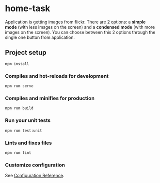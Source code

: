# home-task

Application is getting images from flickr. There are 2 options: a **simple mode** (with less images on the screen) and a **condensed mode** (with more images on the screen). You can choose between this 2 options through the single one button from application.

## Project setup
```
npm install
```

### Compiles and hot-reloads for development
```
npm run serve
```

### Compiles and minifies for production
```
npm run build
```

### Run your unit tests
```
npm run test:unit
```

### Lints and fixes files
```
npm run lint
```

### Customize configuration
See [Configuration Reference](https://cli.vuejs.org/config/).
